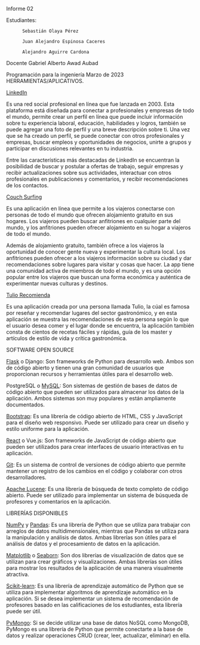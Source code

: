 Informe 02


Estudiantes:
          
          Sebastián Olaya Pérez			
          
          Juan Alejandro Espinosa Caceres                  
          
          Alejandro Aguirre Cardona                              



Docente
Gabriel Alberto Awad Aubad








Programación para la ingeniería
Marzo de 2023
HERRAMIENTAS/APLICATIVOS.

[LinkedIn]([url](https://co.linkedin.com/))

Es una red social profesional en línea que fue lanzada en 2003. Esta plataforma está diseñada para conectar a profesionales y empresas de todo el mundo, permite crear un perfil en línea que puede incluir información sobre tu experiencia laboral, educación, habilidades y logros, también se puede agregar una foto de perfil y una breve descripción sobre ti. Una vez que se ha creado un perfil, se  puede conectar con otros profesionales y empresas, buscar empleos y oportunidades de negocios, unirte a grupos y participar en discusiones relevantes en tu industria.

Entre las características más destacadas de LinkedIn se encuentran la posibilidad de buscar y postular a ofertas de trabajo, seguir empresas y recibir actualizaciones sobre sus actividades, interactuar con otros profesionales en publicaciones y comentarios, y recibir recomendaciones de los contactos.

				
[Couch Surfing]([url](https://about.couchsurfing.com/about/how-it-works/))

Es una aplicación en línea que permite a los viajeros conectarse con personas de todo el mundo que ofrecen alojamiento gratuito en sus hogares. Los viajeros pueden buscar anfitriones en cualquier parte del mundo, y los anfitriones pueden ofrecer alojamiento en su hogar a viajeros de todo el mundo.

Además de alojamiento gratuito, también ofrece a los viajeros la oportunidad de conocer gente nueva y experimentar la cultura local. Los anfitriones pueden ofrecer a los viajeros información sobre su ciudad y dar recomendaciones sobre lugares para visitar y cosas que hacer. La app tiene una comunidad activa de miembros de todo el mundo, y es una opción popular entre los viajeros que buscan una forma económica y auténtica de experimentar nuevas culturas y destinos. 


[Tulio Recomienda]([url](https://tuliorecomienda.com/))

Es una aplicación creada por una persona llamada Tulio, la cúal es famosa por reseñar y recomendar lugares del sector gastronómico, y en esta aplicación se muestra las recomendaciones de esta persona según lo que el usuario desea comer y el lugar donde se encuentra, la aplicación también consta de cientos de recetas fáciles y rápidas, guía de los master y artículos de estilo de vida y crítica gastronómica.













SOFTWARE OPEN SOURCE

[Flask]([url](https://flask.palletsprojects.com/en/2.2.x/)) o Django: Son frameworks de Python para desarrollo web. Ambos son de código abierto y tienen una gran comunidad de usuarios que proporcionan recursos y herramientas útiles para el desarrollo web.

PostgreSQL o [MySQL]([url](https://www.mysql.com/)): Son sistemas de gestión de bases de datos de código abierto que pueden ser utilizados para almacenar los datos de la aplicación. Ambos sistemas son muy populares y están ampliamente documentados.

[Bootstrap]([url](https://getbootstrap.com/)): Es una librería de código abierto de HTML, CSS y JavaScript para el diseño web responsivo. Puede ser utilizado para crear un diseño y estilo uniforme para la aplicación.

[React](https://es.reactjs.org/) o Vue.js: Son frameworks de JavaScript de código abierto que pueden ser utilizados para crear interfaces de usuario interactivas en tu aplicación.

[Git](https://git-scm.com/): Es un sistema de control de versiones de código abierto que permite mantener un registro de los cambios en el código y colaborar con otros desarrolladores.

[Apache Lucene](https://lucene.apache.org/): Es una librería de búsqueda de texto completo de código abierto. Puede ser utilizado para implementar un sistema de búsqueda de profesores y comentarios en la aplicación.






LIBRERÍAS DISPONIBLES

[NumPy](https://numpy.org/doc/stable/) y [Pandas](https://pandas.pydata.org/): Es una librería de Python que se utiliza para trabajar con arreglos de datos multidimensionales, mientras que Pandas se utiliza para la manipulación y análisis de datos. Ambas librerías son útiles para el análisis de datos y el procesamiento de datos en la aplicación.

[Matplotlib](https://matplotlib.org/) o [Seaborn](https://seaborn.pydata.org/): Son dos librerías de visualización de datos que se utilizan para crear gráficos y visualizaciones. Ambas librerías son útiles para mostrar los resultados de la aplicación de una manera visualmente atractiva.

[Scikit-learn](https://scikit-learn.org/stable/): Es una librería de aprendizaje automático de Python que se utiliza para implementar algoritmos de aprendizaje automático en la aplicación. Si se desea implementar un sistema de recomendación de profesores basado en las calificaciones de los estudiantes, esta librería puede ser útil.

[PyMongo](https://pymongo.readthedocs.io/en/stable/): Si se decide utilizar una base de datos NoSQL como MongoDB, PyMongo es una librería de Python que permite conectarte a la base de datos y realizar operaciones CRUD (crear, leer, actualizar, eliminar) en ella.
